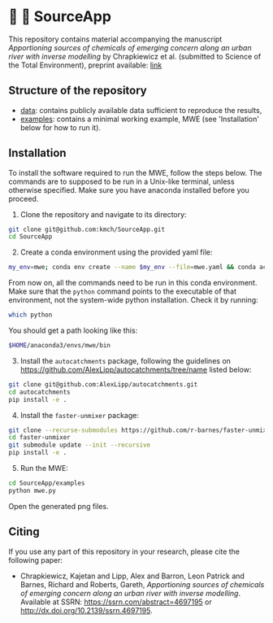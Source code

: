 # :pill: :non-potable_water: SourceApp
This repository contains material accompanying the manuscript  *Apportioning sources of chemicals of emerging concern along an
urban river with inverse modelling* by Chrapkiewicz et al. (submitted to Science of the Total Environment), preprint available: [link](https://doi.org/10.31223/X52T22)


## Structure of the repository
- [data](data): contains publicly available data sufficient to reproduce the results,
- [examples](examples): contains a minimal working example, MWE (see 'Installation' below for how to run it).

## Installation
To install the software required to run the MWE, follow the steps below. The commands are to supposed to be run in a Unix-like terminal, unless otherwise specified. Make sure you have anaconda installed before you proceed. 

1. Clone the repository and navigate to its directory:
```bash
git clone git@github.com:kmch/SourceApp.git
cd SourceApp
```

2. Create a conda environment using the provided yaml file:
```bash
my_env=mwe; conda env create --name $my_env --file=mwe.yaml && conda activate $my_env
```
From now on, all the commands need to be run in this conda environment. Make sure that the `python` command points to the executable of that environment, not the system-wide python installation. Check it by running:
```bash
which python
```
You should get a path looking like this:
```bash
$HOME/anaconda3/envs/mwe/bin
```
3. Install the `autocatchments` package, following the guidelines on https://github.com/AlexLipp/autocatchments/tree/name listed below:
```bash
git clone git@github.com:AlexLipp/autocatchments.git
cd autocatchments
pip install -e .
```

4. Install the `faster-unmixer` package:
```bash
git clone --recurse-submodules https://github.com/r-barnes/faster-unmixer/ 
cd faster-unmixer
git submodule update --init --recursive
pip install -e .
```

5. Run the MWE:
```bash
cd SourceApp/examples
python mwe.py
```
Open the generated png files.

## Citing
If you use any part of this repository in your research, please cite the following paper:

-  Chrapkiewicz, Kajetan and Lipp, Alex and Barron, Leon Patrick and Barnes, Richard and Roberts, Gareth, *Apportioning sources of chemicals of emerging concern along an urban river with inverse modelling*. Available at SSRN: https://ssrn.com/abstract=4697195 or http://dx.doi.org/10.2139/ssrn.4697195.
